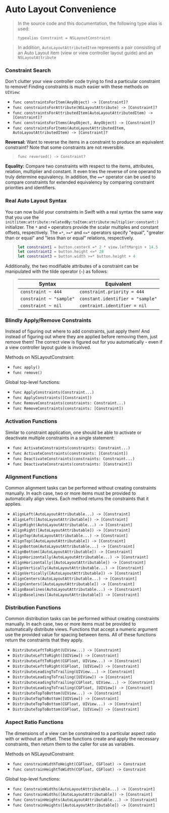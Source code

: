 Auto Layout Convenience
=======================


> In the source code and this documentation, the following type alias is used:
>
> `typealias Constraint = NSLayoutConstraint`

> In addition, `AutoLayoutAttributedItem` represents a pair consisting of an Auto Layout item (view or view controller layout guide) and an `NSLayoutAttribute`


### Constraint Search

Don't clutter your view controller code trying to find a particular constraint to remove!   Finding constraints is much easier with these methods on `UIView`:

 - `func constraintsForItem(AnyObject) -> [Constraint]?`
 - `func constraintsForAttribute(NSLayoutAttribute) -> [Constraint]?`
 - `func constraintsForAttributedItem(AutoLayoutAttributedItem) -> [Constraint]?`
 - `func constraintsForItems(AnyObject, AnyObject) -> [Constraint]?`
 - `func constraintsForItems(AutoLayoutAttributedItem, AutoLayoutAttributedItem) -> [Constraint]?`


**Reversal:**
Want to reverse the items in a constraint to produce an equivalent constraint?  Note that some constraints are not reversible.

> `func reversed() -> Constraint?`


**Equality:**
Compare two constraints with respect to the items, attributes, relation, multiplier and constant.  It even tries the reverse of one operand to truly determine equivalency.  In addition, the `==*` operator can be used to compare constraints for extended equivalency by comparing constraint priorities and identifiers.


### Real Auto Layout Syntax

You can now build your constraints in Swift with a real syntax the same way that you use the `init(item:attribute:relatedBy:toItem:attribute:multiplier:constant:)` initializer.  The `*` and `+` operators provide the scalar multiples and constant offsets, respectively.  The `=*`, `>=*` and `<=*` operators specify "equal", "greater than or equal" and "less than or equal" relations, respectively.

> ```swift
> let constraint1 = button.centerX =* 2 * view.leftMargin + 14.5
> let constraint2 = button.height <=* 20
> let constraint3 = button.width >=* button.height + 4
> ```

Additionally, the two modifiable attributes of a constraint can be manipulated with the tilde operator (`~`) as follows:

> Syntax|Equivalent
> ------|----------
> `constraint ~ 444`|`constraint.priority = 444`
> `constraint ~ "sample"`|`constant.identifier = "sample"`
> `constraint ~ nil`|`contraint.identifier = nil`


### Blindly Apply/Remove Constraints

Instead of figuring out where to add constraints, just apply them!  And instead of figuring out where they are applied before removing them, just remove them!  The correct view is figured out for you automatically - even if a view controller layout guide is involved.

Methods on NSLayoutConstraint:
 - `func apply()`
 - `func remove()`

Global top-level functions:
 - `func ApplyConstraints(Constraint...)`
 - `func ApplyConstraints([Constraint])`
 - `func RemoveConstraints(constraints: Constraint...)`
 - `func RemoveConstraints(constraints: [Constraint])`


### Activation Functions

Similar to constraint application, one should be able to activate or deactivate multiple constraints in a single statement:
 - `func ActivateConstraints(constraints: Constraint...)`
 - `func ActivateConstraints(constraints: [Constraint])`
 - `func DeactivateConstraints(constraints: Constraint...)`
 - `func DeactivateConstraints(constraints: [Constraint])`


### Alignment Functions

Common alignment tasks can be performed without creating constraints manually.  In each case, two or more items must be provided to automatically align views.  Each method returns the constraints that it applies.
 - `AlignLeft(AutoLayoutAttributable...) -> [Constraint]`
 - `AlignLeft([AutoLayoutAttributable]) -> [Constraint]`
 - `AlignRight(AutoLayoutAttributable...) -> [Constraint]`
 - `AlignRight([AutoLayoutAttributable]) -> [Constraint]`
 - `AlignTop(AutoLayoutAttributable...) -> [Constraint]`
 - `AlignTop([AutoLayoutAttributable]) -> [Constraint]`
 - `AlignBottom(AutoLayoutAttributable...) -> [Constraint]`
 - `AlignBottom([AutoLayoutAttributable]) -> [Constraint]`
 - `AlignHorizontally(AutoLayoutAttributable...) -> [Constraint]`
 - `AlignHorizontally([AutoLayoutAttributable]) -> [Constraint]`
 - `AlignVertically(AutoLayoutAttributable...) -> [Constraint]`
 - `AlignVertically([AutoLayoutAttributable]) -> [Constraint]`
 - `AlignCenters(AutoLayoutAttributable...) -> [Constraint]`
 - `AlignCenters([AutoLayoutAttributable]) -> [Constraint]`
 - `AlignBaselines(AutoLayoutAttributable...) -> [Constraint]`
 - `AlignBaselines([AutoLayoutAttributable]) -> [Constraint]`


### Distribution Functions

Common distribution tasks can be performed without creating constraints manually.  In each case, two or more items must be provided to automatically distribute views.  Functions that accept a numeric argument use the provided value for spacing between items.  All of these functions return the constraints that they apply.
 - `DistributeLeftToRight(UIView...) -> [Constraint]`
 - `DistributeLeftToRight([UIView]) -> [Constraint]`
 - `DistributeLeftToRight(CGFloat, UIView...) -> [Constraint]`
 - `DistributeLeftToRight(CGFloat, [UIView]) -> [Constraint]`
 - `DistributeLeadingToTrailing(UIView...) -> [Constraint]`
 - `DistributeLeadingToTrailing([UIView]) -> [Constraint]`
 - `DistributeLeadingToTrailing(CGFloat, UIView...) -> [Constraint]`
 - `DistributeLeadingToTrailing(CGFloat, [UIView]) -> [Constraint]`
 - `DistributeTopToBottom(UIView...) -> [Constraint]`
 - `DistributeTopToBottom([UIView]) -> [Constraint]`
 - `DistributeTopToBottom(CGFloat, UIView...) -> [Constraint]`
 - `DistributeTopToBottom(CGFloat, [UIView]) -> [Constraint]`


### Aspect Ratio Functions

The dimensions of a view can be constrained to a particular aspect ratio with or without an offset.  These functions create and apply the necessary constraints, then return them to the caller for use as variables.

Methods on NSLayoutConstraint:
 - `func constrainWidthToHeight(CGFloat, CGFloat) -> Constraint`
 - `func constrainHeightToWidth(CGFloat, CGFloat) -> Constraint`

Global top-level functions:
 - `func ConstrainWidths(AutoLayoutAttributable...) -> [Constraint]`
 - `func ConstrainWidths([AutoLayoutAttributable]) -> [Constraint]`
 - `func ConstrainHeights(AutoLayoutAttributable...) -> [Constraint]`
 - `func ConstrainHeights([AutoLayoutAttributable]) -> [Constraint]`
